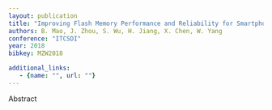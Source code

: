 ```yaml
---
layout: publication
title: "Improving Flash Memory Performance and Reliability for Smartphones With I/O Deduplication"
authors: B. Mao, J. Zhou, S. Wu, H. Jiang, X. Chen, W. Yang
conference: "ITCSDI"
year: 2018
bibkey: MZW2018

additional_links:
   - {name: "", url: ""}
---
```

Abstract
